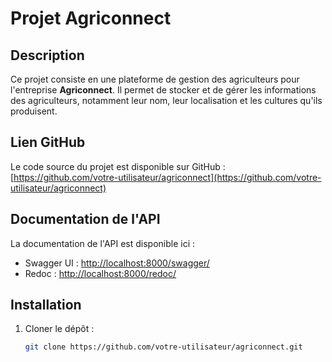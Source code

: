 # Projet Agriconnect

## Description
Ce projet consiste en une plateforme de gestion des agriculteurs pour l'entreprise **Agriconnect**. Il permet de stocker et de gérer les informations des agriculteurs, notamment leur nom, leur localisation et les cultures qu'ils produisent.

## Lien GitHub
Le code source du projet est disponible sur GitHub :  
[https://github.com/votre-utilisateur/agriconnect](https://github.com/votre-utilisateur/agriconnect)

## Documentation de l'API
La documentation de l'API est disponible ici :  
- Swagger UI : [http://localhost:8000/swagger/](http://localhost:8000/swagger/)  
- Redoc : [http://localhost:8000/redoc/](http://localhost:8000/redoc/)

## Installation
1. Cloner le dépôt :
   ```bash
   git clone https://github.com/votre-utilisateur/agriconnect.git